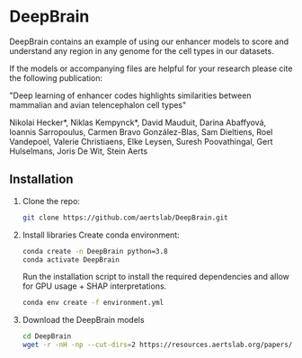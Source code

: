 # DeepBrain

DeepBrain contains an example of using our enhancer models to score and understand any region in any genome for the cell types in our datasets.

If the models or accompanying files are helpful for your research please cite the following publication:

"Deep learning of enhancer codes highlights similarities between mammalian and avian telencephalon cell types"

Nikolai Hecker*, Niklas Kempynck*, David Mauduit, Darina Abaffyová, Ioannis Sarropoulus, Carmen Bravo González-Blas, Sam Dieltiens, Roel Vandepoel, Valerie Christiaens, Elke Leysen, Suresh Poovathingal, Gert Hulselmans, Joris De Wit, Stein Aerts


## Installation

1. Clone the repo:
   ```bash
   git clone https://github.com/aertslab/DeepBrain.git

2. Install libraries
   Create conda environment: 
   ```bash
   conda create -n DeepBrain python=3.8
   conda activate DeepBrain
   ```
   Run the installation script to install the required dependencies and allow for GPU usage + SHAP interpretations.
   ```bash
   conda env create -f environment.yml
   ```

4. Download the DeepBrain models
   ``` bash
   cd DeepBrain
   wget -r -nH -np --cut-dirs=2 https://resources.aertslab.org/papers/DeepBrain/.models/
   ```

